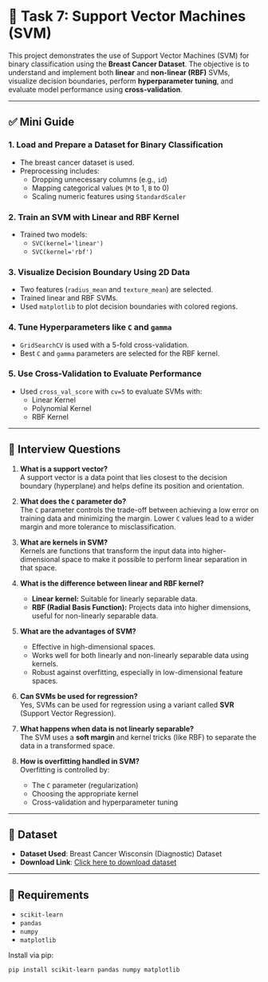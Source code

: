 # 🧠 Task 7: Support Vector Machines (SVM)

This project demonstrates the use of Support Vector Machines (SVM) for binary classification using the **Breast Cancer Dataset**. The objective is to understand and implement both **linear** and **non-linear (RBF)** SVMs, visualize decision boundaries, perform **hyperparameter tuning**, and evaluate model performance using **cross-validation**.

---

## ✅ Mini Guide

### 1. Load and Prepare a Dataset for Binary Classification
- The breast cancer dataset is used.
- Preprocessing includes:
  - Dropping unnecessary columns (e.g., `id`)
  - Mapping categorical values (`M` to 1, `B` to 0)
  - Scaling numeric features using `StandardScaler`

### 2. Train an SVM with Linear and RBF Kernel
- Trained two models:
  - `SVC(kernel='linear')`
  - `SVC(kernel='rbf')`

### 3. Visualize Decision Boundary Using 2D Data
- Two features (`radius_mean` and `texture_mean`) are selected.
- Trained linear and RBF SVMs.
- Used `matplotlib` to plot decision boundaries with colored regions.

### 4. Tune Hyperparameters like `C` and `gamma`
- `GridSearchCV` is used with a 5-fold cross-validation.
- Best `C` and `gamma` parameters are selected for the RBF kernel.

### 5. Use Cross-Validation to Evaluate Performance
- Used `cross_val_score` with `cv=5` to evaluate SVMs with:
  - Linear Kernel
  - Polynomial Kernel
  - RBF Kernel

---

## 📌 Interview Questions

1. **What is a support vector?**  
   A support vector is a data point that lies closest to the decision boundary (hyperplane) and helps define its position and orientation.

2. **What does the `C` parameter do?**  
   The `C` parameter controls the trade-off between achieving a low error on training data and minimizing the margin. Lower `C` values lead to a wider margin and more tolerance to misclassification.

3. **What are kernels in SVM?**  
   Kernels are functions that transform the input data into higher-dimensional space to make it possible to perform linear separation in that space.

4. **What is the difference between linear and RBF kernel?**  
   - **Linear kernel:** Suitable for linearly separable data.
   - **RBF (Radial Basis Function):** Projects data into higher dimensions, useful for non-linearly separable data.

5. **What are the advantages of SVM?**  
   - Effective in high-dimensional spaces.
   - Works well for both linearly and non-linearly separable data using kernels.
   - Robust against overfitting, especially in low-dimensional feature spaces.

6. **Can SVMs be used for regression?**  
   Yes, SVMs can be used for regression using a variant called **SVR** (Support Vector Regression).

7. **What happens when data is not linearly separable?**  
   The SVM uses a **soft margin** and kernel tricks (like RBF) to separate the data in a transformed space.

8. **How is overfitting handled in SVM?**  
   Overfitting is controlled by:
   - The `C` parameter (regularization)
   - Choosing the appropriate kernel
   - Cross-validation and hyperparameter tuning

---

## 📂 Dataset

- **Dataset Used**: Breast Cancer Wisconsin (Diagnostic) Dataset  
- **Download Link**: [Click here to download dataset](https://www.kaggle.com/datasets/uciml/breast-cancer-wisconsin-data)

---

## 🔧 Requirements

- `scikit-learn`
- `pandas`
- `numpy`
- `matplotlib`

Install via pip:
```bash
pip install scikit-learn pandas numpy matplotlib
